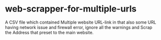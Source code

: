 # web-scrapper-for-multiple-urls
A CSV file which contained Multiple website URL-link in that also some URL having network issue and firewall error, ignore all the warnings and Scrap the Address that preset to the main website.  
